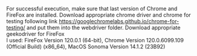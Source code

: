 For successful execution, make sure that last version of Chrome and FireFox are installed. 
Download appropriate chrome driver and chrome for testing following link https://googlechromelabs.github.io/chrome-for-testing/ and put them into the webdriver folder.
Download appropriate geekodriver for FireFox
\
I used: FireFox Version 120.0.1 (64-bit), 
Chrome Version 120.0.6099.109 (Official Build) (x86_64), 
MacOS Sonoma Version 14.1.2 (23B92) 
